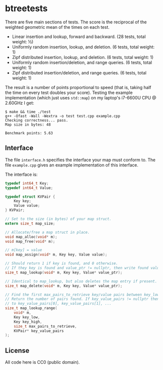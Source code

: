 # btreetests

There are five main sections of tests.
The score is the reciprocal of the weighted geometric mean of the times on each test.

* Linear insertion and lookup, forward and backward. (28 tests, total weight: ½)
* Uniformly random insertion, lookup, and deletion. (6 tests, total weight: 1)
* Zipf distributed insertion, lookup, and deletion. (6 tests, total weight: 1)
* Uniformly random insertion/deletion, and range queries. (6 tests, total weight: 1)
* Zipf distributed insertion/deletion, and range queries. (6 tests, total weight: 1)

The result is a number of points proportional to speed (that is, taking half the time on every test doubles your score).
Testing the example implementation (which just uses `std::map`) on my laptop's i7-6600U CPU @ 2.60GHz I get:
```
$ make && time ./test
g++ -Ofast -Wall -Wextra -o test test.cpp example.cpp
Checking correctness... pass.
Map size in bytes: 48

Benchmark points: 5.63
```

## Interface

The file `interface.h` specifies the interface your map must conform to.
The file `example.cpp` gives an example implementation of this interface.

The interface is:

```c
typedef int64_t Key;
typedef int64_t Value;

typedef struct KVPair {
    Key key;
    Value value;
} KVPair;

// Set to the size (in bytes) of your map struct.
extern size_t map_size;

// Allocate/free a map struct in place.
void map_alloc(void* m);
void map_free(void* m);

// m[key] = value
void map_assign(void* m, Key key, Value value);

// Should return 1 if key is found, and 0 otherwise.
// If they key is found and value_ptr != nullptr, then write found value to *value_ptr.
size_t map_lookup(void* m, Key key, Value* value_ptr);

// Identical to map_lookup, but also deletes the map entry if present.
size_t map_delete(void* m, Key key, Value* value_ptr);

// Find the first max_pairs_to_retrieve key/value pairs between key_low and key_high inclusive.
// Return the number of pairs found. If key_value_pairs != nullptr then write the results
// to key_value_pairs[0], key_value_pairs[1], ...
size_t map_lookup_range(
    void* m,
    Key key_low,
    Key key_high,
    size_t max_pairs_to_retrieve,
    KVPair* key_value_pairs
);
```

## License

All code here is CC0 (public domain).

